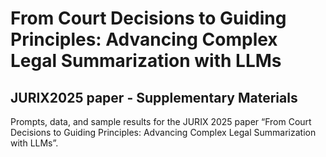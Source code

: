 # From Court Decisions to Guiding Principles: Advancing Complex Legal Summarization with LLMs

## JURIX2025 paper - Supplementary Materials

Prompts, data, and sample results for the JURIX 2025 paper “From Court Decisions to Guiding Principles: Advancing Complex Legal Summarization with LLMs”.
